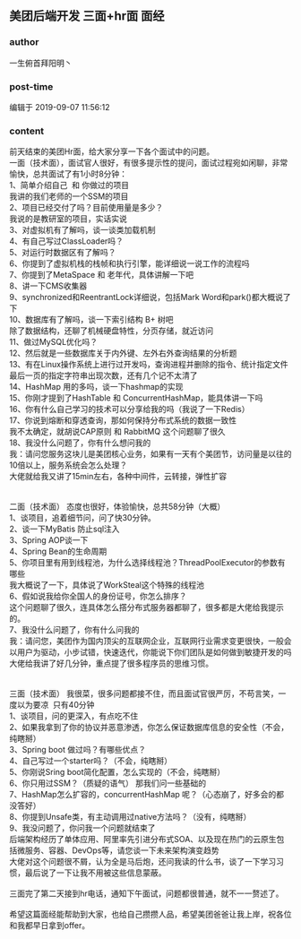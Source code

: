 ## 美团后端开发 三面+hr面 面经
### author 
一生俯首拜阳明丶
### post-time 

编辑于  2019-09-07 11:56:12
### content 
<div class="post-topic-des nc-post-content">
 <div>
  前天结束的美团Hr面，给大家分享一下各个面试中的问题。
 </div>
 <div>
  一面（技术面），面试官人很好，有很多提示性的提问，面试过程宛如闲聊，非常愉快，总共面试了有1小时8分钟：
 </div>
 <div>
  1、简单介绍自己  和 你做过的项目
  <br/>
 </div>
 <div>
  我讲的我们老师的一个SSM的项目
  <br/>
 </div>
 <div>
  2、项目已经交付了吗？目前使用量是多少？
  <br/>
 </div>
 <div>
  我说的是教研室的项目，实话实说
  <br/>
 </div>
 <div>
  3、对虚拟机有了解吗，谈一谈类加载机制
 </div>
 <div>
  4、有自己写过ClassLoader吗？
 </div>
 <div>
  5、对运行时数据区有了解吗？
 </div>
 <div>
  6、你提到了虚拟机栈的栈帧和执行引擎，能详细说一说工作的流程吗
 </div>
 <div>
  7、你提到了MetaSpace 和 老年代，具体讲解一下吧
 </div>
 <div>
  8、讲一下CMS收集器
 </div>
 <div>
  9、synchronized和ReentrantLock详细说，包括Mark Word和park()都大概说了下
  <br/>
 </div>
 <div>
  10、数据库有了解吗，谈一下索引结构 B+ 树吧
 </div>
 <div>
  除了数据结构，还聊了机械硬盘特性，分页存储，就近访问
  <br/>
 </div>
 <div>
  11、做过MySQL优化吗？
 </div>
 <div>
  12、然后就是一些数据库关于内外键、左外右外查询结果的分析题
  <br/>
 </div>
 <div>
  13、有在Linux操作系统上进行过开发吗，查询进程并删除的指令、统计指定文件最后一页的指定字符串出现次数，还有几个记不太清了
 </div>
 <div>
  14、HashMap 用的多吗，谈一下hashmap的实现
 </div>
 <div>
  15、你刚才提到了HashTable 和 ConcurrentHashMap，能具体讲一下吗
 </div>
 <div>
  16、你有什么自己学习的技术可以分享给我的吗（我说了一下Redis）
 </div>
 <div>
  17、你说到熔断和穿透查询，那如何保持分布式系统的数据一致性
 </div>
 <div>
  我不太确定，就胡说CAP原则 和 RabbitMQ 这个问题聊了很久
 </div>
 <div>
  18、我没什么问题了，你有什么想问我的
 </div>
 <div>
  我：请问您服务这块儿是美团核心业务，如果有一天有个美团节，访问量是以往的10倍以上，服务系统会怎么处理？
 </div>
 <div>
  大佬就给我又讲了15min左右，各种中间件，云转接，弹性扩容
 </div>
 <div>
  <br/>
 </div>
 <div>
  <br/>
 </div>
 <div>
  二面（技术面） 态度也很好，体验愉快，总共58分钟（大概）
 </div>
 <div>
  1、谈项目，追着细节问，问了快30分钟。
 </div>
 <div>
  2、谈一下MyBatis 防止sql注入
  <br/>
 </div>
 <div>
  3、Spring AOP谈一下
 </div>
 <div>
  4、Spring Bean的生命周期
 </div>
 <div>
  5、你项目里有用到线程池，为什么选择线程池？ThreadPoolExecutor的参数有哪些
 </div>
 <div>
  我大概说了一下，具体说了WorkSteal这个特殊的线程池
 </div>
 <div>
  6、假如说我给你全国人的身份证号，你怎么排序？
  <br/>
 </div>
 <div>
  这个问题聊了很久，连具体怎么撘分布式服务器都聊了，很多都是大佬给我提示的。
 </div>
 <div>
  7、我没什么问题了，你有什么问我的
 </div>
 <div>
  我：请问您，美团作为国内顶尖的互联网企业，互联网行业需求变更很快，一般会以用户为驱动，小步试错，快速迭代，你能说下你们团队是如何做到敏捷开发的吗
 </div>
 <div>
  大佬给我讲了好几分钟，重点提了很多程序员的思维习惯。
 </div>
 <div>
  <br/>
 </div>
 <div>
  <br/>
 </div>
 <div>
  三面（技术面） 我很菜，很多问题都接不住，而且面试官很严厉，不苟言笑，一度以为要凉  只有40分钟
  <br/>
 </div>
 <div>
  1、谈项目，问的更深入，有点吃不住
 </div>
 <div>
  2、如果我拿到了你的协议并恶意渗透，你怎么保证数据库信息的安全性（不会，纯瞎掰）
 </div>
 <div>
  3、Spring boot 做过吗？有哪些优点？
 </div>
 <div>
  4、自己写过一个starter吗？（不会，纯瞎掰）
 </div>
 <div>
  5、你刚说Sring boot简化配置，怎么实现的（不会，纯瞎掰）
 </div>
 <div>
  6、你只用过SSM？（质疑的语气） 那我们问一些基础的
 </div>
 <div>
  7、HashMap怎么扩容的，concurrentHashMap 呢？（心态崩了，好多会的都没答好）
 </div>
 <div>
  8、你提到Unsafe类，有主动调用过native方法吗？（没有，纯瞎掰）
 </div>
 <div>
  9、我没问题了，你问我一个问题就结束了
 </div>
 <div>
  后端架构经历了单体应用、阿里率先引进分布式SOA、以及现在热门的云原生包括微服务、容器、DevOps等，请您谈一下未来架构演变趋势
 </div>
 <div>
  大佬对这个问题很不屑，认为全是马后炮，还问我读的什么书，谈了一下学习习惯，最后说了一下让我不用被这些信息蒙蔽。
 </div>
 <div>
  <br/>
 </div>
 <div>
  三面完了第二天接到hr电话，通知下午面试，问题都很普通，就不一一赘述了。
 </div>
 <div>
  <br/>
 </div>
 <div>
  希望这篇面经能帮助到大家，也给自己攒攒人品，希望美团爸爸让我上岸，祝各位和我都早日拿到offer。
  <br/>
 </div>
</div>
